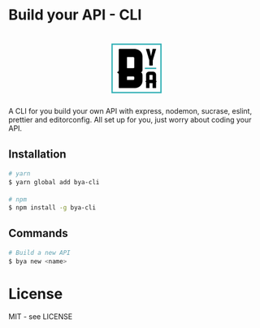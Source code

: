 # Build your API - CLI

<h1 align="center">
  <img alt="Build your API" title="Build your API - CLI" src="logo.png" width="100px" />
</h1>

<p>A CLI for you build your own API with express, nodemon, sucrase, eslint, prettier and editorconfig.
All set up for you, just worry about coding your API.</p>

## Installation

```sh
# yarn
$ yarn global add bya-cli

# npm
$ npm install -g bya-cli
```

## Commands

```sh
# Build a new API
$ bya new <name>
```

# License

MIT - see LICENSE


